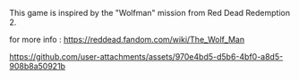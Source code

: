 This game is inspired by the "Wolfman" mission from Red Dead Redemption 2.

for more info : https://reddead.fandom.com/wiki/The_Wolf_Man

https://github.com/user-attachments/assets/970e4bd5-d5b6-4bf0-a8d5-908b8a50921b

